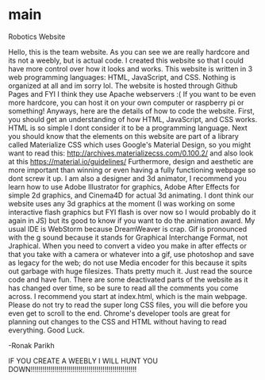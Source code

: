 # main
Robotics Website

Hello, this is the team website. As you can see we are really hardcore and its not a weebly, but is actual code.
I created this website so that I could have more control over how it looks and works. This website is written in
3 web programming languages: HTML, JavaScript, and CSS. Nothing is organized at all and im sorry lol. The website
is hosted through Github Pages and FYI I think they use Apache webservers :( If you want to be even more hardcore,
you can host it on your own computer or raspberry pi or something! Anyways, here are the details of how to code
the website. First, you should get an understanding of how HTML, JavaScript, and CSS works. HTML is so simple 
I dont consider it to be a programming language. Next you should know that the elements on this website are part
of a library called Materialize CSS which uses Google's Material Design, so you might want to read this:
http://archives.materializecss.com/0.100.2/ and also look at this https://material.io/guidelines/ Furthermore, design and aesthetic
are more important than winning or even having a fully functioning webpage so dont screw it up. I am also a designer
and 3d animator, I recommend you learn how to use Adobe Illustrator for graphics, Adobe After Effects for simple 
2d graphics, and Cinema4D for actual 3d animating. I dont think our website uses any 3d graphics at the moment (I 
was working on some interactive flash graphics but FYI flash is over now so I would probably do it again in JS) 
but its good to know if you want to do the animation award. My usual IDE is WebStorm because DreamWeaver is crap.
Gif is pronounced with the g sound because it stands for Graphical Interchange Format, not Jraphical. When you need
to convert a video you make in after effects or that you take with a camera or whatever into a gif, use photoshop
and save as legacy for the web; do not use Media encoder for this because it spits out garbage with huge filesizes.
Thats pretty much it. Just read the source code and have fun. There are some deactivated parts of the website as it
has changed over time, so be sure to read all the comments you come across. I recommend you start at index.html,
which is the main webpage. Please do not try to read the super long CSS files, you will die before you even get to
scroll to the end. Chrome's developer tools are great for planning out changes to the CSS and HTML without having to
read everything. Good Luck.

-Ronak Parikh

IF YOU CREATE A WEEBLY I WILL HUNT YOU DOWN!!!!!!!!!!!!!!!!!!!!!!!!!!!!!!!!!!!!!!!!!!!!!!!!!!!!!
